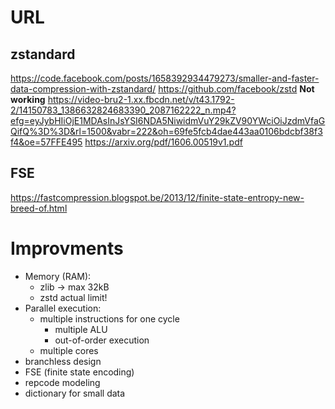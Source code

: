 # URL

## zstandard

https://code.facebook.com/posts/1658392934479273/smaller-and-faster-data-compression-with-zstandard/
https://github.com/facebook/zstd
**Not working** https://video-bru2-1.xx.fbcdn.net/v/t43.1792-2/14150783_1386632824683390_2087162222_n.mp4?efg=eyJybHIiOjE1MDAsInJsYSI6NDA5NiwidmVuY29kZV90YWciOiJzdmVfaGQifQ%3D%3D&rl=1500&vabr=222&oh=69fe5fcb4dae443aa0106bdcbf38f3f4&oe=57FFE495
https://arxiv.org/pdf/1606.00519v1.pdf

## FSE

https://fastcompression.blogspot.be/2013/12/finite-state-entropy-new-breed-of.html


# Improvments

* Memory (RAM):
    * zlib -> max 32kB
    * zstd actual limit!
* Parallel execution:
    * multiple instructions for one cycle
        * multiple ALU
        * out-of-order execution
    * multiple cores
* branchless design
* FSE (finite state encoding)
* repcode modeling
* dictionary for small data
